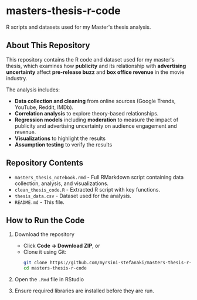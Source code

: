 # masters-thesis-r-code
R scripts and datasets used for my Master's thesis analysis.

## About This Repository
This repository contains the R code and dataset used for my master's thesis, which examines how **publicity** and its relationship with **advertising uncertainty** affect **pre-release buzz** and **box office revenue** in the movie industry. 

The analysis includes:  
- **Data collection and cleaning** from online sources (Google Trends, YouTube, Reddit, IMDb).  
- **Correlation analysis** to explore theory-based relationships.  
- **Regression models** including **moderation** to measure the impact of publicity and advertising uncertainty on audience engagement and revenue.
- **Visualizations** to highlight the results
- **Assumption testing** to verify the results 

## Repository Contents  

- `masters_thesis_notebook.rmd` - Full RMarkdown script containing data collection, analysis, and visualizations.  
- `clean_thesis_code.R` - Extracted R script with key functions.  
- `thesis_data.csv` - Dataset used for the analysis.  
- `README.md` - This file.  

## How to Run the Code 

1. Download the repository
   - Click **Code → Download ZIP**, or  
   - Clone it using Git:  
     ```bash
     git clone https://github.com/myrsini-stefanaki/masters-thesis-r-code.git
     cd masters-thesis-r-code
     ```
2. Open the `.Rmd` file in RStudio

3. Ensure required libraries are installed before they are run.
  
